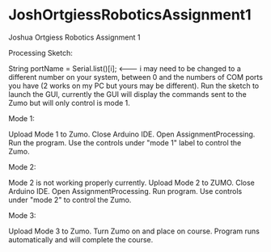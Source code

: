 # JoshOrtgiessRoboticsAssignment1
Joshua Ortgiess Robotics Assignment 1

Processing Sketch:

String portName = Serial.list()[i]; <--- i may need to be changed to a different number on your system, between 0 and the numbers of COM ports you have (2 works on my PC but yours may be different).
Run the sketch to launch the GUI, currently the GUI will display the commands sent to the Zumo but will only control is mode 1.

Mode 1: 

Upload Mode 1 to Zumo.
Close Arduino IDE.
Open AssignmentProcessing.
Run the program.
Use the controls under "mode 1" label to control the Zumo.

Mode 2:

Mode 2 is not working properly currently.
Upload Mode 2 to ZUMO.
Close Arduino IDE.
Open AssignmentProcessing.
Run program.
Use controls under "mode 2" to control the Zumo.

Mode 3:

Upload Mode 3 to Zumo.
Turn Zumo on and place on course. Program runs automatically and will complete the course.

